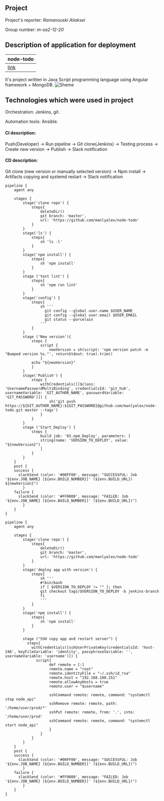 Project
----
Project's reporter: *Ramanouski Aliaksei*

Group number: *m-sa2-12-20*

Description of application for deployment
----
|node-todo|
| :------------ |
|[link](https://github.com/manlyalex/node-todo)|
It's project written in Java Script programming language using Angular framework + MongoDB.
![Sheme](https://github.com/manlyalex/project/blob/master/sheme-03.jpg)

Technologies which were used in project
----
Orchestration: Jenkins, git.

Automation tools: Ansible.

#### CI description:

Push(Developer) -> Run pipeline -> Git clone(Jenkins) -> Testing process -> Create new version -> Publish -> Slack notification

#### CD description:

Git clone (new version or manually selected version) -> Npm install -> Artifacts copying and systemd restart -> Slack notification

```jenkinsfile
pipeline {
    agent any

    stages {
        stage('clone repo') {
            steps{
                deleteDir()
                git branch: 'master',
                url: 'https://github.com/manlyalex/node-todo'
            }
        }
        stage('ls') {
            steps{
                sh 'ls -l'
            }
        }
        stage('npm install') {
            steps{
                sh 'npm install'
            }
        }
        stage ('test lint') {
            steps{
                sh 'npm run lint'
            }
        }
        stage('config') {
            steps{
                sh '''
                  git config --global user.name $USER_NAME
                  git config --global user.email $USER_EMAIL
                  git status --porcelain
                '''
            }
        }
        stage ('New version'){
            steps {
                script {
                    newVersion = sh(script: 'npm version patch -m "Bumped version %s."', returnStdout: true).trim()
                }
            echo "${newVersion}"
            } 
        }
        stage('Publish') {
            steps {
                withCredentials([[$class: 'UsernamePasswordMultiBinding', credentialsId: 'git_hub', usernameVariable: 'GIT_AUTHOR_NAME', passwordVariable: 'GIT_PASSWORD']]) {
                    sh('git push https://${GIT_AUTHOR_NAME}:${GIT_PASSWORD}@github.com/manlyalex/node-todo.git master --tags')
                }
            }
        }
        stage ('Start_Deploy') {
            steps {
                build job: '03.npm_Deploy', parameters: [
                string(name: 'VERSION_TO_DEPLOY', value: "${newVersion}")
                ]
            }
        }
    }
    post {
    success {
      slackSend (color: '#00FF00', message: "SUCCESSFUL: Job '${env.JOB_NAME} [${env.BUILD_NUMBER}]' (${env.BUILD_URL}) ${newVersion}")
        }
    failure {
      slackSend (color: '#FF0000', message: "FAILED: Job '${env.JOB_NAME} [${env.BUILD_NUMBER}]' (${env.BUILD_URL})")
        }
    }
}
```

```jenkinsfile
pipeline {
    agent any

    stages {
        stage('clone repo') {
            steps{
                deleteDir()
                git branch: 'master',
                url: 'https://github.com/manlyalex/node-todo'
            }
        }
        stage('deploy app with version') {
            steps{
                sh '''
                #!bin/bash
                if [ $VERSION_TO_DEPLOY != "" ]; then
                git checkout tags/$VERSION_TO_DEPLOY -b jenkins-branch
                fi
                '''
            }
        }
        stage('npm install') {
            steps{
                sh 'npm install'
            }
        }
        
        stage ("SSH copy app and restart server") {
          steps{
            withCredentials([sshUserPrivateKey(credentialsId: 'host-246', keyFileVariable: 'identity', passphraseVariable: '', usernameVariable: 'username')]) {
              script{
                    def remote = [:]
                    remote.name = "root"
                    remote.identityFile = "~/.ssh/id_rsa"
                    remote.host = "192.168.100.251"
                    remote.allowAnyHosts = true
                    remote.user = "$username"
                    
                    sshCommand remote: remote, command: "systemctl stop node_api"
                    sshRemove remote: remote, path: '/home/user/prod/*'
                    sshPut remote: remote, from: '.', into: '/home/user/prod'
                    sshCommand remote: remote, command: "systemctl start node_api"
                    }    
                }
            }
        }
    }
    post {
    success {
      slackSend (color: '#00FF00', message: "SUCCESSFUL: Job '${env.JOB_NAME} [${env.BUILD_NUMBER}]' (${env.BUILD_URL})")
        }
    failure {
      slackSend (color: '#FF0000', message: "FAILED: Job '${env.JOB_NAME} [${env.BUILD_NUMBER}]' (${env.BUILD_URL})")
        }
    }
}
```


